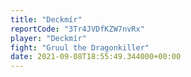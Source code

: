 ```yaml
---
title: "Deckmír"
reportCode: "3Tr4JVDfKZW7nvRx"
player: "Deckmír"
fight: "Gruul the Dragonkiller"
date: 2021-09-08T18:55:49.344000+00:00
---
```

